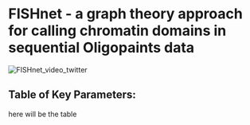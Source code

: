 # FISHnet - a graph theory approach for calling chromatin domains in sequential Oligopaints data

![FISHnet_video_twitter](https://github.com/user-attachments/assets/c457635a-eaf1-4c07-a7dd-4d1685f3a3c7)


## Table of Key Parameters:

here will be the table
